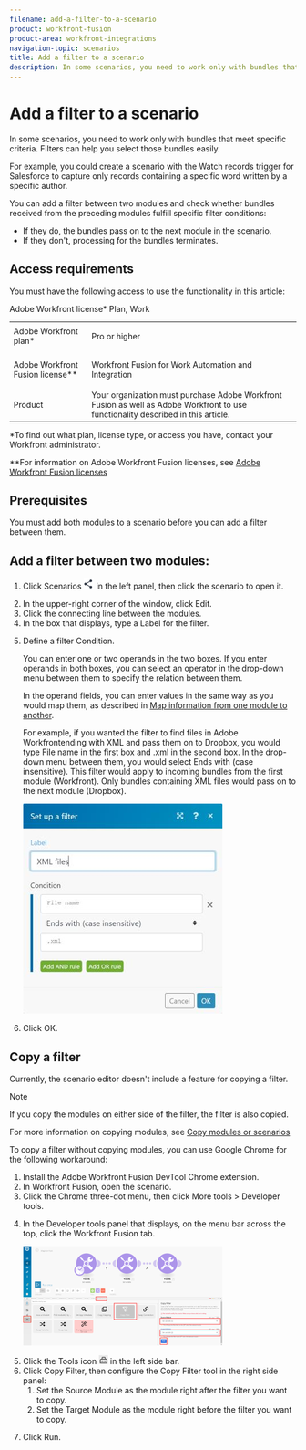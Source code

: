 ```yaml
---
filename: add-a-filter-to-a-scenario
product: workfront-fusion
product-area: workfront-integrations
navigation-topic: scenarios
title: Add a filter to a scenario
description: In some scenarios, you need to work only with bundles that meet specific criteria. Filters can help you select those bundles easily.
---
```


# Add a filter to a scenario

In some scenarios, you need to work only with bundles that meet specific criteria. Filters can help you select those bundles easily.

For example, you could create a scenario with the Watch records trigger for Salesforce to capture only records containing a specific word written by a specific author.

You can add a filter between two modules and check whether bundles received from the preceding modules fulfill specific filter conditions:

* If they do, the bundles pass on to the next module in the scenario. 
* If they don't, processing for the bundles terminates.

## Access requirements

You must have the following access to use the functionality in this article:

<table cellspacing="0"> 
 <col> 
 <col> 
 <tbody> 
  <tr> 
   <td role="rowheader">Adobe Workfront plan*</td> 
   <td> <p>Pro or higher</p> </td> 
  </tr> Adobe Workfront license* Plan, Work 
  <tr> 
   <td role="rowheader">Adobe Workfront Fusion license**</td> 
   <td> <p>Workfront Fusion for Work Automation and Integration </p>  </td> 
  </tr> 
  <tr> 
   <td role="rowheader">Product</td> 
   <td>Your organization must purchase Adobe Workfront Fusion as well as Adobe Workfront to use functionality described in this article.</td> 
  </tr> <!--
   Access level configurations* You must be a Workfront Fusion administrator for your organization. You must be a Workfront Fusion administrator for your team.
  --> 
 </tbody> 
</table>

&#42;To find out what plan, license type, or access you have, contact your Workfront administrator.

&#42;&#42;For information on Adobe Workfront Fusion licenses, see [Adobe Workfront Fusion licenses](../../workfront-fusion/get-started/license-automation-vs-integration.md)

## Prerequisites

You must add both modules to a scenario before you can add a filter between them.

## Add a filter between two modules:

<ol> 
 <li value="1"> <p>Click Scenarios <img src="assets/scenarios-icon.png"> in the left panel, then click the scenario to open it.</p> </li> 
 <li value="2">In the upper-right corner of the window, click <span class="bold">Edit</span>.</li> 
 <li value="3">Click the connecting line between the modules. </li> 
 <li value="4">In the box that displays, type a <span class="bold">Label</span> for the filter.</li> 
 <li value="5"> <p>Define a filter <span class="bold">Condition</span>. </p> <p>You can enter one or two operands in the two boxes. If you enter operands in both boxes, you can select an operator in the drop-down menu between them to specify the relation between them. </p> <note type="tip">
   In the operand fields, you can enter values in the same way as you would map them, as described in 
   <a href="../../workfront-fusion/mapping/map-information-between-modules.md" class="MCXref xref">Map information from one module to another</a>.
  </note> <p>For example, if you wanted the filter to find files in Adobe Workfrontending with XML and pass them on to Dropbox, you would type <span class="bold">File name</span> in the first box and .<span class="bold">xml</span> in the second box. In the drop-down menu between them, you would select <span class="bold">Ends with (case insensitive)</span>. This filter would apply to incoming bundles from the first module (Workfront). Only bundles containing XML files would pass on to the next module (Dropbox).</p> <p> <img src="assets/set-up-filter-box-350x368.jpg" style="width: 350;height: 368;"> </p> </li> 
 <li value="6">Click <span class="bold">OK</span>.</li> 
</ol>

## Copy a filter

Currently, the scenario editor doesn't include a feature for copying a filter.

>[!NOTE]
>
>If you copy the modules on either side of the filter, the filter is also copied. 
>
>For more information on copying modules, see [Copy modules or scenarios](../../workfront-fusion/scenarios/copy-modules-or-scenarios.md)

To copy a filter without copying modules, you can use Google Chrome for the following workaround:

<ol> 
 <li value="1">Install the Adobe Workfront Fusion DevTool Chrome extension.</li> 
 <li value="2">In Workfront Fusion, open the scenario.</li> 
 <li value="3">Click the Chrome three-dot menu, then click <span class="bold">More tools</span> > <span class="bold">Developer tools</span>. </li> 
 <li value="4"> <p>In the Developer tools panel that displays, on the menu bar across the top, click the Workfront Fusion tab.</p> <p> <img src="assets/copy-a-filter-350x174.png" style="width: 350;height: 174;"> </p> </li> 
 <li value="5">Click the <span class="bold">Tools</span> icon <img src="assets/devtools-tools-icon.png"> in the left side bar.</li> 
 <li value="6">Click <span class="bold">Copy Filter</span>, then configure the <span class="bold">Copy Filter</span> tool in the right side panel:
  <ol>
   <li value="1">Set the <span class="bold">Source Module</span> as the module right after the filter you want to copy.</li>
   <li value="2">Set the <span class="bold">Target Module</span> as the module right before the filter you want to copy.</li>
  </ol></li> 
 <li value="7"> <p>Click <span class="bold">Run</span>.</p> </li> 
</ol>

